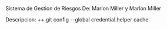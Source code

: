 Sistema de Gestion de Riesgos
De: Marlon Miller y Marlon Miller

Descripcion: ++
git config --global credential.helper cache 

